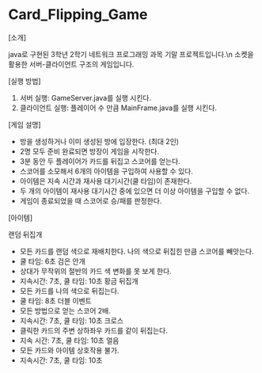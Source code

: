# Card_Flipping_Game

[소개]

java로 구현된 3학년 2학기 네트워크 프로그래밍 과목 기말 프로젝트입니다.\n
소켓을 활용한 서버-클라이언트 구조의 게임입니다.



[실행 방법]

1. 서버 실행: GameServer.java를 실행 시킨다.
2. 클라이언트 실행: 플레이어 수 만큼 MainFrame.java를 실행 시킨다.



[게임 설명]

- 방을 생성하거나 이미 생성된 방에 입장한다. (최대 2인)
- 2명 모두 준비 완료되면 방장이 게임을 시작한다.
- 3분 동안 두 플레이어가 카드를 뒤집고 스코어를 얻는다.
- 스코어를 소모해서 6개의 아이템을 구입하여 사용할 수 있다.
- 아이템은 지속 시간과 재사용 대기시간(쿨 타임)이 존재한다.
- 두 개의 아이템이 재사용 대기시간 중에 있으면 더 이상 아이템을 구입할 수 없다.
- 게임이 종료되었을 때 스코어로 승/패를 판정한다.



[아이템]

랜덤 뒤집개
  - 모든 카드를 랜덤 색으로 재배치한다. 나의 색으로 뒤집힌 만큼 스코어를 빼앗는다. 
  - 쿨 타임: 6초
검은 안개 
  - 상대가 무작위의 절반의 카드 색 변화를 못 보게 한다. 
  - 지속시간: 7초, 쿨 타임: 10초
황금 뒤집개 
  - 모든 카드를 나의 색으로 뒤집는다. 
  - 쿨 타임: 8초
더블 이벤트 
  - 모든 방법으로 얻는 스코어 2배. 
  - 지속시간: 7초, 쿨 타임: 10초
크로스
  - 클릭한 카드의 주변 상하좌우 카드를 같이 뒤집는다.
  - 지속 시간: 7초, 쿨 타임: 10초
얼음
  - 모든 카드와 아이템 상호작용 불가. 
  - 지속시간: 7초, 쿨 타임: 10초

